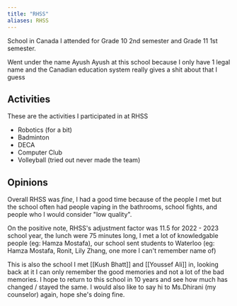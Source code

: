 ```yaml
---
title: "RHSS"
aliases: RHSS
---
```


School in Canada I attended for Grade 10 2nd semester and Grade 11 1st semester. 

Went under the name Ayush Ayush at this school because I only have 1 legal name and the Canadian education system really gives a shit about that I guess

## Activities

These are the activities I participated in at RHSS

- Robotics (for a bit)
- Badminton 
- DECA
- Computer Club
- Volleyball (tried out never made the team)

## Opinions

Overall RHSS was *fine*, I had a good time because of the people I met but the school often had people vaping in the bathrooms, school fights, and people who I would consider "low quality". 

On the positive note, RHSS's adjustment factor was 11.5 for 2022 - 2023 school year, the lunch were 75 minutes long, I met a lot of knowledgable people (eg: Hamza Mostafa), our school sent students to Waterloo (eg: Hamza Mostafa, Ronit, Lily Zhang, one more I can't remember name of)

This is also the school I met [[Kush Bhatt]] and [[Youssef Ali]] in, looking back at it I can only remember the good memories and not a lot of the bad memories. I hope to return to this school in 10 years and see how much has changed / stayed the same. I would also like to say hi to Ms.Dhirani (my counselor) again, hope she's doing fine.
